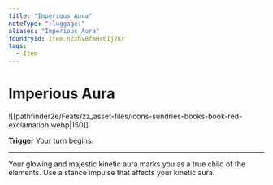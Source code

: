 ```yaml
---
title: "Imperious Aura"
noteType: ":luggage:"
aliases: "Imperious Aura"
foundryId: Item.hZzhVBfmHr0Ij7Kr
tags:
  - Item
---
```


# Imperious Aura
![[pathfinder2e/Feats/zz_asset-files/icons-sundries-books-book-red-exclamation.webp|150]]

**Trigger** Your turn begins.

* * *

Your glowing and majestic kinetic aura marks you as a true child of the elements. Use a stance impulse that affects your kinetic aura.
